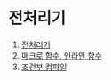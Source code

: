 # 전처리기

  1. [전처리기](https://github.com/Nighthom/Files/tree/main/Study/C/lesson/%EC%A0%84%EC%B2%98%EB%A6%AC%EA%B8%B0/%EC%A0%84%EC%B2%98%EB%A6%AC%EA%B8%B0)
  2. [매크로 함수, 인라인 함수](https://github.com/Nighthom/Files/tree/main/Study/C/lesson/%EC%A0%84%EC%B2%98%EB%A6%AC%EA%B8%B0/%EB%A7%A4%ED%81%AC%EB%A1%9C%20%ED%95%A8%EC%88%98)
  3. [조건부 컴파일](https://github.com/Nighthom/Files/tree/main/Study/C/lesson/%EC%A0%84%EC%B2%98%EB%A6%AC%EA%B8%B0/%EC%A1%B0%EA%B1%B4%EB%B6%80%20%EC%BB%B4%ED%8C%8C%EC%9D%BC)

